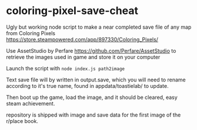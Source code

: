 # coloring-pixel-save-cheat

Ugly but working node script to make a near completed save file of any map from Coloring Pixels https://store.steampowered.com/app/897330/Coloring_Pixels/   

Use AssetStudio by Perfare https://github.com/Perfare/AssetStudio to retrieve the images used in game and store it on your computer    

Launch the script with ```node index.js path2image```    

Text save file will by written in output.save, which you will need to rename according to it's true name, found in appdata/toastielab/ to update.    

Then boot up the game, load the image, and it should be cleared, easy steam achievement.    

repository is shipped with image and save data for the first image of the r/place book.
